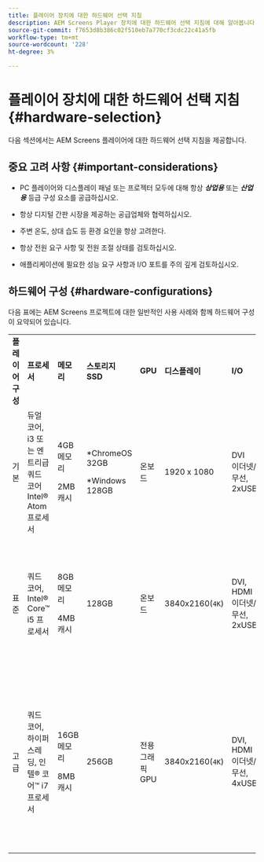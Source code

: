 ```yaml
---
title: 플레이어 장치에 대한 하드웨어 선택 지침
description: AEM Screens Player 장치에 대한 하드웨어 선택 지침에 대해 알아봅니다.
source-git-commit: f7653d8b386c02f510eb7a770cf3cdc22c41a5fb
workflow-type: tm+mt
source-wordcount: '228'
ht-degree: 3%

---
```



# 플레이어 장치에 대한 하드웨어 선택 지침 {#hardware-selection}

다음 섹션에서는 AEM Screens 플레이어에 대한 하드웨어 선택 지침을 제공합니다.

## 중요 고려 사항 {#important-considerations}

* PC 플레이어와 디스플레이 패널 또는 프로젝터 모두에 대해 항상 ***상업용*** 또는 ***산업용*** 등급 구성 요소를 공급하십시오.

* 항상 디지털 간판 시장을 제공하는 공급업체와 협력하십시오.
* 주변 온도, 상대 습도 등 환경 요인을 항상 고려한다.
* 항상 전원 요구 사항 및 전원 조절 상태를 검토하십시오.
* 애플리케이션에 필요한 성능 요구 사항과 I/O 포트를 주의 깊게 검토하십시오.

## 하드웨어 구성 {#hardware-configurations}

다음 표에는 AEM Screens 프로젝트에 대한 일반적인 사용 사례와 함께 하드웨어 구성이 요약되어 있습니다.

<table>
 <tbody>
  <tr>
   <tr>
   <td><strong>플레이어 구성</strong></td>
   <td><strong>프로세서</strong></td>
   <td><strong>메모리</strong></td>
   <td><strong>스토리지 SSD</strong></td>
   <td><strong>GPU</strong></td>
   <td><strong>디스플레이</strong></td>
   <td><strong>I/O</strong></td>
   <td><strong>일반적인 사용 사례</strong></td>
  </tr>
  <tr>
   <td>기본</td>
   <td>듀얼 코어, i3 또는 엔트리급 쿼드 코어 Intel® Atom 프로세서</td>
   <td><p>4GB 메모리</p> <p>2MB 캐시</p> </td>
   <td><p>*ChromeOS 32GB</p> <p>*Windows 128GB</p> </td>
   <td>온보드</td>
   <td>1920 x 1080</td>
   <td>DVI<br /> 이더넷/무선,<br /> 2xUSB</td>
   <td>
    <ul>
     <li>표준 전체 화면 루프<br /> </li>
     <li>시간대 지정</li>
    </ul> </td>
  </tr>
  <tr>
   <td>표준</td>
   <td>쿼드 코어, Intel® Core™ i5 프로세서</td>
   <td><p>8GB 메모리</p> <p>4MB 캐시</p> </td>
   <td>128GB</td>
   <td>온보드</td>
   <td>3840x2160(<code>4K</code>)</td>
   <td>DVI, HDMI<br /> 이더넷/무선,<br /> 2xUSB</td>
   <td>
    <ul>
     <li>단일 Source 다이내믹 콘텐츠</li>
     <li>단순 대화형</li>
     <li>1-3 영역 레이아웃</li>
    </ul> </td>
  </tr>
  <tr>
   <td>고급</td>
   <td>쿼드 코어, 하이퍼스레딩, 인텔® 코어™ i7 프로세서</td>
   <td><p>16GB 메모리</p> <p>8MB 캐시</p> </td>
   <td>256GB</td>
   <td>전용 그래픽 GPU</td>
   <td>3840x2160(<code>4K</code>)</td>
   <td>DVI, HDMI<br /> 이더넷/무선,<br /> 4xUSB</td>
   <td>
    <ul>
     <li>4개 이상의 콘텐츠 영역, 동시 비디오 재생</li>
     <li>다중 페이지 인터랙티브</li>
     <li>다중 Source 데이터 트리거</li>
    </ul> </td>
  </tr>
 </tbody>
</table>
